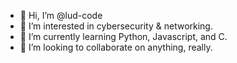 - 👋 Hi, I’m @lud-code
- 👀 I’m interested in cybersecurity & networking.
- 🌱 I’m currently learning Python, Javascript, and C.
- 💞️ I’m looking to collaborate on anything, really.
